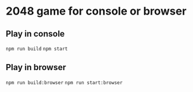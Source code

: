 # 2048 game for console or browser

## Play in console
`npm run build`
`npm start`

## Play in browser
`npm run build:browser`
`npm run start:browser`
